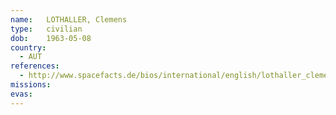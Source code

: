 ```yaml
---
name:	LOTHALLER, Clemens
type:	civilian
dob:	1963-05-08
country:
  - AUT
references:
  - http://www.spacefacts.de/bios/international/english/lothaller_clemens.htm
missions:
evas:
---
```

